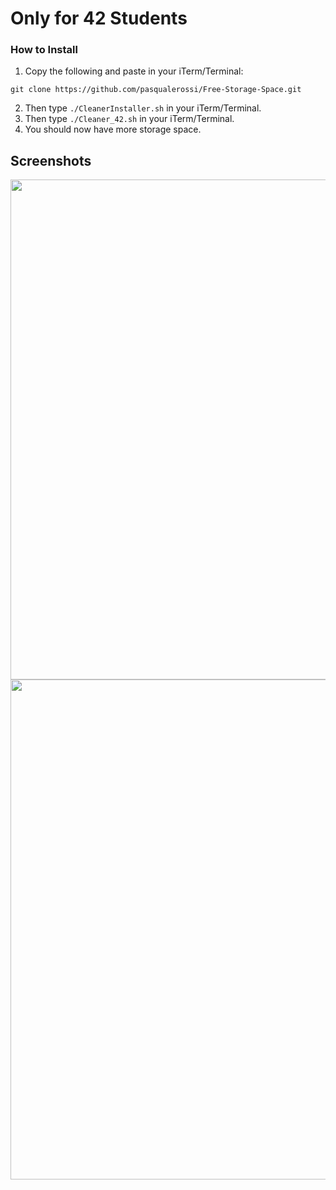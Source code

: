 # Only for 42 Students

### How to Install

1. Copy the following and paste in your iTerm/Terminal:
```
git clone https://github.com/pasqualerossi/Free-Storage-Space.git
```
2. Then type `./CleanerInstaller.sh` in your iTerm/Terminal.
3. Then type `./Cleaner_42.sh` in your iTerm/Terminal.
4. You should now have more storage space. 

## Screenshots

<img src="https://github.com/su-omb/Cleaner_42/blob/master/cclean.png" width="800" />
<img src="https://github.com/su-omb/Cleaner_42/blob/master/cclean_update.png" width="800" />
